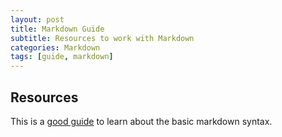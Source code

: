 ```yaml
---
layout: post
title: Markdown Guide
subtitle: Resources to work with Markdown
categories: Markdown
tags: [guide, markdown]
---
```


## Resources

This is a [good guide](https://www.markdownguide.org/basic-syntax/) to learn about the basic markdown syntax.
